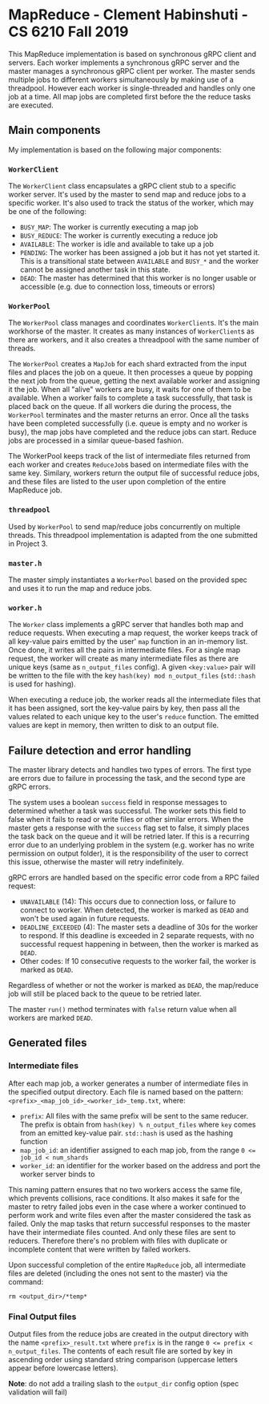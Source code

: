 # MapReduce - Clement Habinshuti - CS 6210 Fall 2019

This MapReduce implementation is based on synchronous gRPC client and servers.
Each worker implements a synchronous gRPC server and the master manages a synchronous
gRPC client per worker. The master sends multiple jobs to different workers
simultaneously by making use of a threadpool. However each worker is single-threaded
and handles only one job at a time. All map jobs are completed first before
the the reduce tasks are executed.

## Main components

My implementation is based on the following major components:

### `WorkerClient`

The `WorkerClient` class encapsulates a gRPC client stub to a specific
worker server. It's used by the master to send map and reduce jobs
to a specific worker. It's also used to track the status of the worker,
which may be one of the following:
- `BUSY_MAP`: The worker is currently executing a map job
- `BUSY_REDUCE`: The worker is currently executing a reduce job
- `AVAILABLE`: The worker is idle and available to take up a job
- `PENDING`: The worker has been assigned a job but it has not yet started it. This
is a transitional state between `AVAILABLE` and `BUSY_*` and the worker cannot
be assigned another task in this state.
- `DEAD`: The master has determined that this worker is no longer usable or accessible
(e.g. due to connection loss, timeouts or errors)

### `WorkerPool`

The `WorkerPool` class manages and coordinates `WorkerClient`s. It's the main
workhorse of the master. It creates as many instances of `WorkerClient`s as there
are workers, and it also creates a threadpool with the same number of threads.

The `WorkerPool` creates a `MapJob` for each shard extracted from the input files
and places the job on a queue. It then processes a queue by popping the next job
from the queue, getting the next available worker and assigning it the job.
When all "alive" workers are busy, it waits for one of them to be available.
When a worker fails to complete a task successfully, that task is placed back
on the queue. If all workers die during the process, the `WorkerPool` terminates
and the master returns an error. Once all the tasks have been completed successfully
(i.e. queue is empty and no worker is busy), the map jobs have completed and the
reduce jobs can start. Reduce jobs are processed in a similar queue-based fashion.

The WorkerPool keeps track of the list of intermediate files returned from each
worker and creates `ReduceJob`s based on intermediate files with the same key.
Similary, workers return the output file of successful reduce jobs, and these files
are listed to the user upon completion of the entire MapReduce job.


### `threadpool`

Used by `WorkerPool` to send map/reduce jobs concurrently on multiple threads.
This threadpool implementation is adapted from the one submitted in Project 3.

### `master.h`

The master simply instantiates a `WorkerPool` based on the provided spec and uses
it to run the map and reduce jobs.

### `worker.h`

The `Worker` class implements a gRPC server that handles both map and reduce requests.
When executing a map request, the worker keeps track of all key-value
pairs emitted by the user' `map` function in an in-memory list. Once done, it
writes all the pairs in intermediate files. For a single map request, the worker
will create as many intermediate files as there are unique keys (same as `n_output_files` config). A given `<key:value>` pair will be written
to the file with the key `hash(key) mod n_output_files` (`std::hash` is used for hashing).

When executing a reduce job, the worker reads all the intermediate files
that it has been assigned, sort the key-value pairs by key, then pass
all the values related to each unique key to the user's `reduce` function.
The emitted values are kept in memory, then written to disk to an output file.

## Failure detection and error handling

The master library detects and handles two types of errors. The first type
are errors due to failure in processing the task, and the second type are gRPC
errors.

The system uses a boolean `success` field in response messages to determined
whether a task was successful. The worker sets this field to false when it
fails to read or write files or other similar errors. When the master gets
a response with the `success` flag set to false, it simply places the task
back on the queue and it will be retried later. If this is a recurring error
due to an underlying problem in the system (e.g. worker has no write permission
on output folder), it is the responsibility of the user to correct this issue,
otherwise the master will retry indefinitely.

gRPC errors are handled based on the specific error code from a RPC failed request:

- `UNAVAILABLE` (14): This occurs due to connection loss, or failure to connect to worker. When detected, the worker is marked as `DEAD` and won't be used again in future requests.
- `DEADLINE_EXCEEDED` (4): The master sets a deadline of 30s for the worker to respond.
    If this deadline is exceeded in 2 separate requests, with no successful request
    happening in between, then the worker is marked as `DEAD`.
- Other codes: If 10 consecutive requests to the worker fail, the worker is marked
as `DEAD`.

Regardless of whether or not the worker is marked as `DEAD`, the map/reduce job
will still be placed back to the queue to be retried later.

The master `run()` method terminates with `false` return value when all
workers are marked `DEAD`.

## Generated files

### Intermediate files

After each map job, a worker generates a number of intermediate files in the
specified output directory. Each file is named based on the pattern:
`<prefix>_<map_job_id>_<worker_id>_temp.txt`, where:
- `prefix`: All files with the same prefix will be sent to the same reducer.
The prefix is obtain from `hash(key) % n_output_files` where `key` comes
from an emitted key-value pair. `std::hash` is used as the hashing function
- `map_job_id`: an identifier assigned to each map job, from the range `0 <= job_id < num_shards`
- `worker_id`: an identifier for the worker based on the address and port the worker server binds to

This naming pattern ensures that no two workers access the same file, which
prevents collisions, race conditions. It also makes it safe for the master
to retry failed jobs even in the case where a worker continued to perform work
and write files even after the master considered the task as failed. Only the
map tasks that return successful responses to the master have their intermediate files
counted. And only these files are sent to reducers. Therefore there's no
problem with files with duplicate or incomplete content that were written
by failed workers.

Upon successful completion of the entire `MapReduce` job, all intermediate files
are deleted (including the ones not sent to the master) via the command:
```
rm <output_dir>/*temp*
```

### Final Output files

Output files from the reduce jobs are created in the output directory with the
name `<prefix>_result.txt` where `prefix` is in the range `0 <= prefix < n_output_files`. The contents of each result file are sorted by key in ascending order using
standard string comparison (uppercase letters appear before lowercase letters).

**Note**: do not add a trailing slash to the `output_dir` config option (spec validation will fail)